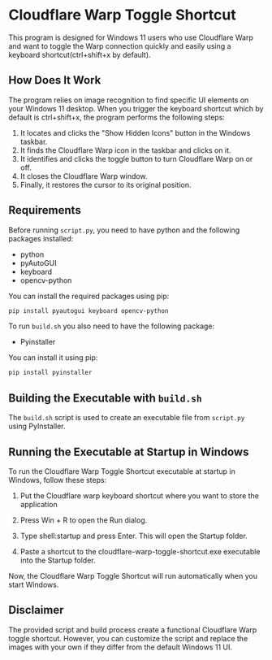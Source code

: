 # Cloudflare Warp Toggle Shortcut

This program is designed for Windows 11 users who use Cloudflare Warp and want to toggle the Warp connection quickly and easily using a keyboard shortcut(ctrl+shift+x by default).

## How Does It Work

The program relies on image recognition to find specific UI elements on your Windows 11 desktop. When you trigger the keyboard shortcut which by default is ctrl+shift+x, the program performs the following steps:

1. It locates and clicks the "Show Hidden Icons" button in the Windows taskbar.
2. It finds the Cloudflare Warp icon in the taskbar and clicks on it.
3. It identifies and clicks the toggle button to turn Cloudflare Warp on or off.
4. It closes the Cloudflare Warp window.
5. Finally, it restores the cursor to its original position.

## Requirements

Before running `script.py`, you need to have python and the following packages installed:

-   python
-   pyAutoGUI
-   keyboard
-   opencv-python

You can install the required packages using pip:

```bash
pip install pyautogui keyboard opencv-python
```

To run `build.sh` you also need to have the following package:

-   Pyinstaller

You can install it using pip:

```bash
pip install pyinstaller
```

## Building the Executable with `build.sh`

The `build.sh` script is used to create an executable file from `script.py` using PyInstaller.

## Running the Executable at Startup in Windows

To run the Cloudflare Warp Toggle Shortcut executable at startup in Windows, follow these steps:

1. Put the Cloudflare warp keyboard shortcut where you want to store the application

2. Press Win + R to open the Run dialog.

3. Type shell:startup and press Enter. This will open the Startup folder.

4. Paste a shortcut to the cloudflare-warp-toggle-shortcut.exe executable into the Startup folder.

Now, the Cloudflare Warp Toggle Shortcut will run automatically when you start Windows.

## Disclaimer

The provided script and build process create a functional Cloudflare Warp toggle shortcut. However, you can customize the script and replace the images with your own if they differ from the default Windows 11 UI.
